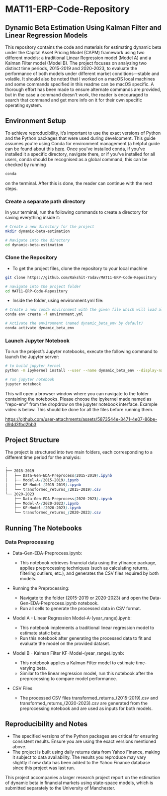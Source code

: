 # MAT11-ERP-Code-Repository

## Dynamic Beta Estimation Using Kalman Filter and Linear Regression Models

This repository contains the code and materials for estimating dynamic beta under the Capital Asset Pricing Model (CAPM) framework using two different models: a traditional Linear Regression model (Model A) and a Kalman Filter model (Model B). The project focuses on analyzing two distinct time periods, 2015-2019 and 2020-2023, to evaluate the performance of both models under different market conditions—stable and volatile. It should also be noted that I worked on a macOS local machines and some commands specified in this readme can be macOS specific. A thorough effort has been made to ensure alternate commands are provided, but in the case a command doesn't work, the reader is encouraged to search that command and get more info on it for their own specific operating system.

## Environment Setup

To achieve reproducibility, it’s important to use the exact versions of Python and the Python packages that were used during development. This guide assumes you're using Conda for environment management (a helpful guide can be found about this [here](https://docs.conda.io/projects/conda/en/latest/user-guide/install/index.html). Once you've installed conda, if you've installed it a specific directory, navigate there, or if you've installed for all users, conda should be recognised as a global command, this can be checked by running
```bash
conda
```
on the terminal. After this is done, the reader can continue with the next steps.

### Create a separate path directory

In your terminal, run the following commands to create a directory for saving everything inside it:
```bash
# Create a new directory for the project
mkdir dynamic-beta-estimation

# Navigate into the directory
cd dynamic-beta-estimation
```

### Clone the Repository 
- To get the project files, clone the repository to your local machine
```bash
git clone https://github.com/Rakshit-Yadav/MAT11-ERP-Code-Repository

# navigate into the project folder
cd MAT11-ERP-Code-Repository
```
- Inside the folder, using environment.yml file:
```bash
# Create a new conda environment with the given file which will load all packages and dependencies
conda env create -f environment.yml

# Activate the environment (named dynamic_beta_env by default)
conda activate dynamic_beta_env
```

### Launch Jupyter Notebook
To run the project’s Jupyter notebooks, execute the following command to launch the Jupyter server:

```bash
# to build jupyter kernel 
python -m ipykernel install --user --name dynamic_beta_env --display-name "repo-env"

# run jupyter notebook
jupyter notebook
```
This will open a browser window where you can navigate to the folder containing the notebooks. Please choose the ipykernel made named as "repo-env" from the dropdrow on the jupyter notebook interface. Example video is below. This should be done for all the files before running them.

https://github.com/user-attachments/assets/5873544e-3471-4e07-86be-d94d3fbd2bb3


## Project Structure
The project is structured into two main folders, each corresponding to a different time period for the analysis:

```scss
.
├── 2015-2019
│   ├── Data-Gen-EDA-Preprocess(2015-2019).ipynb
│   ├── Model-A-(2015-2019).ipynb
│   ├── KF-Model-(2015-2019).ipynb
│   └── transformed_returns_(2015-2019).csv
└── 2020-2023
    ├── Data-Gen-EDA-Preprocess(2020-2023).ipynb
    ├── Model-A-(2020-2023).ipynb
    ├── KF-Model-(2020-2023).ipynb
    └── transformed_returns_(2020-2023).csv
```

## Running The Notebooks

### Data Preprocessing

- Data-Gen-EDA-Preprocess.ipynb:
  - This notebook retrieves financial data using the yfinance package, applies preprocessing techniques (such as calculating returns, filtering outliers, etc.), and generates the CSV files required by both models.

- Running the Preprocessing:
  - Navigate to the folder (2015-2019 or 2020-2023) and open the Data-Gen-EDA-Preprocess.ipynb notebook.
  - Run all cells to generate the processed data in CSV format.

- Model A - Linear Regression
Model-A-(year_range).ipynb:
  - This notebook implements a traditional linear regression model to estimate static beta.
  - Run this notebook after generating the processed data to fit and evaluate the model on the provided dataset.

- Model B - Kalman Filter
KF-Model-(year_range).ipynb:
  - This notebook applies a Kalman Filter model to estimate time-varying beta.
  - Similar to the linear regression model, run this notebook after the preprocessing to compare model performance.

- CSV Files
  - The processed CSV files transformed_returns_(2015-2019).csv and transformed_returns_(2020-2023).csv are generated from the preprocessing notebook and are used as inputs for both models.


## Reproducibility and Notes
- The specified versions of the Python packages are critical for ensuring consistent results. Ensure you are using the exact versions mentioned above.
- The project is built using daily returns data from Yahoo Finance, making it subject to data availability. The results you reproduce may vary slightly if new data has been added to the Yahoo Finance database since this project was last run.


This project accompanies a larger research project report on the estimation of dynamic beta in financial markets using state-space models, which is submitted separately to the University of Manchester.
